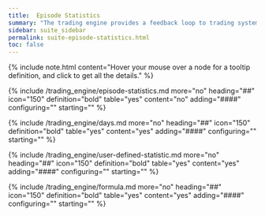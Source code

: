 ```yaml
---
title:  Episode Statistics
summary: "The trading engine provides a feedback loop to trading systems so that your strategies may leverage the information processed by the trading bot."
sidebar: suite_sidebar
permalink: suite-episode-statistics.html
toc: false
---
```


{% include note.html content="Hover your mouse over a node for a tooltip definition, and click to get all the details." %}


{% include /trading_engine/episode-statistics.md more="no" heading="##" icon="150" definition="bold" table="yes" content="no" adding="####" configuring="" starting="" %}

{% include /trading_engine/days.md more="no" heading="##" icon="150" definition="bold" table="yes" content="yes" adding="####" configuring="" starting="" %}

{% include /trading_engine/user-defined-statistic.md more="no" heading="##" icon="150" definition="bold" table="yes" content="yes" adding="####" configuring="" starting="" %}

{% include /trading_engine/formula.md more="no" heading="##" icon="150" definition="bold" table="yes" content="yes" adding="####" configuring="" starting="" %}
